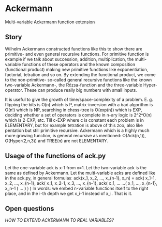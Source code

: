 # Ackermann
Multi-variable Ackermann function extension

## Story
Wilhelm Ackermann constructed functions like this to show there are primitive- and even general recursive functions. For primitive function is example if we talk about succession, addition, multiplication, the multi-variable functions of these operators and the known composition (functional product) making new primitive functions like exponentiation, factorial, tetration and so on. By extending the functional product, we come to the non-primitive- so-called general recursive functions like the known two-variable Ackermann-, the Rózsa-function and the three-variable Hyper-operator. These can produce really big numbers with small inputs.

It is useful to give the growth of time/space-complexity of a problem. E. g. flipping the bits is O(n) which is P, matrix-inversion with a bad algorithm is O(n!) which is NP, searching in chess-tree is O(exp(n)) which is EXP, deciding whether a set of operators is complete in n-ary logic is 2^2^O(n) which is 2-EXP, etc. Till c-EXP where c is constant each problem is in ELEMENTARY, but for example tetration is above of this zoo, also like pentation but still primitive recursive. Ackermann which is a highly much more growing function, is general recursive as mentioned: O(Ack(n,1)), O(Hyper(2,n,3)) and TREE(n) are not ELEMENTARY.


## Usage of the functions of ack.py
Let the one-variable ack is x-1 from x=1.
Let the two-variable ack is the same as defined by Ackermann.
Let the multi-variable acks are defined like in the ack.py, in general formulas:
ack(x_1, x_2, ..., x_{n-1}, x_n) = ack( x_1-1, x_2, ..., x_{n-1}, ack( x_1, x_2-1, x_3, ..., x_{n-1}, ack( x_1, ... ...( x_1, ..., x_{n-1}, x_n-1 ) ... ) ) )
In words: we embed n-variable functions itself to the right place, and in the i-th depth we get x_i-1 instead of x_i. That is it.

## Open questions
*HOW TO EXTEND ACKERMANN TO REAL VARIABLES?*
